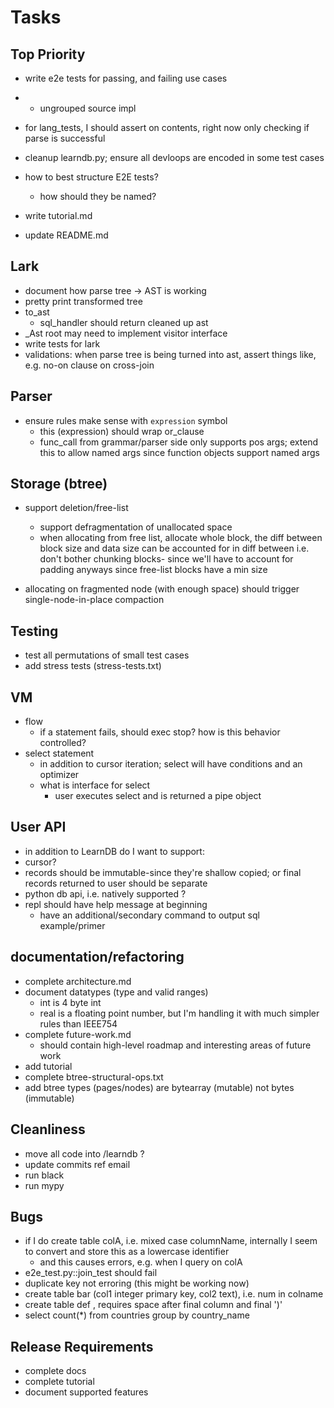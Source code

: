 # Tasks

## Top Priority
- write e2e tests for passing, and failing use cases
- - ungrouped source impl
- for lang_tests, I should assert on contents, right now only checking if parse is successful
- cleanup learndb.py; ensure all devloops are encoded in some test cases
- how to best structure E2E tests? 
  - how should they be named?

- write tutorial.md
- update README.md

## Lark
  - document how parse tree -> AST is working
  - pretty print transformed tree
  - to_ast 
      - sql_handler should return cleaned up ast
  - _Ast root may need to implement visitor interface
  - write tests for lark
  - validations: when parse tree is being turned into ast, assert things like, e.g. no-on clause on cross-join

## Parser
- ensure rules make sense with `expression` symbol
  - this (expression) should wrap or_clause
  - func_call from grammar/parser side only supports pos args; extend this to allow named args since function objects support named args



## Storage (btree)
- support deletion/free-list  
  - support defragmentation of unallocated space
  - when allocating from free list, allocate whole block, 
    the diff between block size and data size can be accounted for in diff between
    i.e. don't bother chunking blocks- since we'll have to account for padding anyways since free-list blocks have a min size
    
- allocating on fragmented node (with enough space) should trigger 
  single-node-in-place compaction


## Testing
- test all permutations of small test cases
- add stress tests (stress-tests.txt)

## VM
- flow
  - if a statement fails, should exec stop? how is this behavior controlled?
- select statement
  - in addition to cursor iteration; select will have conditions
    and an optimizer
  - what is interface for select
    - user executes select and is returned a pipe object
    
## User API
 - in addition to LearnDB do I want to support:
 - cursor?
 - records should be immutable-since they're shallow copied; or final records returned to user should be separate
 - python db api, i.e. natively supported ?
 - repl should have help message at beginning
   - have an additional/secondary command to output sql example/primer

## documentation/refactoring
- complete architecture.md
- document datatypes (type and valid ranges)
  - int is 4 byte int
  - real is a floating point number, but I'm handling it with much simpler rules than IEEE754
- complete future-work.md  
    - should contain high-level roadmap and interesting areas of future work
- add tutorial
- complete btree-structural-ops.txt
- add btree types (pages/nodes) are bytearray (mutable) not bytes (immutable)

## Cleanliness
- move all code into /learndb ?
- update commits ref email
- run black
- run mypy

## Bugs
  - if I do create table colA, i.e. mixed case columnName, internally I seem to convert and store this as a lowercase identifier
    - and this causes errors, e.g. when I query on colA
  - e2e_test.py::join_test should fail
  - duplicate key not erroring (this might be working now)
  - create table bar (col1 integer primary key, col2 text), i.e. num in colname
  - create table def , requires space after final column and final ')'
  - select count(*) from countries group by country_name

## Release Requirements 
  - complete docs
  - complete tutorial
  - document supported features
  
